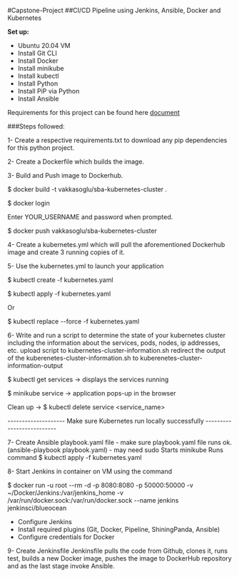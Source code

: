 #Capstone-Project
##CI/CD Pipeline using Jenkins, Ansible, Docker and Kubernetes


**Set up:** 

- Ubuntu 20.04 VM
- Install Git CLI
- Install Docker
- Install minikube
- Install kubectl
- Install Python
- Install PiP via Python
- Install Ansible

Requirements for this project can be found here [document](https://docs.google.com/document/d/17OwlITE-yPWNj3Vi5RtQfz3ItvSkOfnbaVMnzlZyGTg)
 
 
###Steps followed: 

1- Create a respective requirements.txt to download any pip dependencies for this python project.

2- Create a Dockerfile which builds the image.

3- Build and Push image to Dockerhub.

$ docker build -t vakkasoglu/sba-kubernetes-cluster .

$ docker login

Enter YOUR_USERNAME and password when prompted.

$ docker push vakkasoglu/sba-kubernetes-cluster

4- Create a kubernetes.yml which will pull the aforementioned Dockerhub image and create 3 running copies of it.

5- Use the kubernetes.yml to launch your application

$ kubectl create -f kubernetes.yaml

$ kubectl apply -f kubernetes.yaml

Or 

$ kubectl replace --force -f kubernetes.yaml
      
6- Write and run a script to determine the state of your kubernetes cluster including the information about the services, pods, nodes, ip addresses, etc.
upload script to kubernetes-cluster-information.sh
redirect the output of the kuberenetes-cluster-information.sh to kuberenetes-cluster-information-output

$ kubectl get services → displays the services running

$ minikube service <service-name> → application pops-up in the browser

Clean up → $ kubectl delete service <service_name>

-------------------- Make sure Kubernetes run locally successfully --------------------------

7- Create Ansible playbook.yaml file - make sure playbook.yaml file runs ok. (ansible-playbook playbook.yaml) - may need sudo
Starts minikube
Runs command $ kubectl apply -f kubernetes.yaml

8- Start Jenkins in container on VM using the command 

$ docker run -u root --rm -d -p 8080:8080 -p 50000:50000 -v ~/Docker/Jenkins:/var/jenkins_home -v /var/run/docker.sock:/var/run/docker.sock --name jenkins jenkinsci/blueocean

- Configure Jenkins
- Install required plugins (Git, Docker, Pipeline, ShiningPanda, Ansible)
- Configure credentials for Docker

9- Create Jenkinsfile
Jenkinsfile pulls the code from Github, clones it, runs test, builds a new Docker image, pushes the image to DockerHub repository and as the last stage invoke Ansible.



